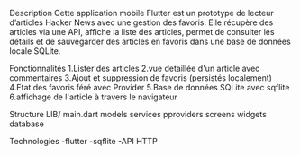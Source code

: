 Description
Cette application mobile Flutter est un prototype de lecteur d’articles Hacker News avec une gestion des favoris.
Elle récupère des articles via une API, affiche la liste des articles, permet de consulter les détails et de sauvegarder des articles en favoris dans une base de données locale SQLite.


Fonctionnalités
1.Lister des articles
2.vue detaillée d'un article avec commentaires
3.Ajout et suppression de favoris (persistés localement)
4.Etat des favoris féré avec Provider
5.Base de données SQLite avec sqflite
6.affichage de l'article à travers le navigateur 

Structure
LIB/
  main.dart
  models
  services
  pproviders
  screens
  widgets
  database

Technologies
  -flutter
  -sqflite
  -API HTTP
